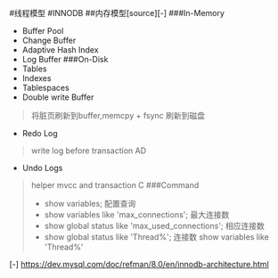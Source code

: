 #线程模型
#INNODB
##内存模型[source][-]
###In-Memory
 - Buffer Pool
 - Change Buffer
 - Adaptive Hash Index
 - Log Buffer
###On-Disk
- Tables
- Indexes
- Tablespaces
- Double write Buffer
> 将脏页刷新到buffer,memcpy + fsync 刷新到磁盘 
- Redo Log
> write log before transaction AD
- Undo Logs
> helper mvcc and transaction C
###Command
> - show variables; 配置查询
> - show variables like 'max_connections';  最大连接数
> - show global status like 'max_used_connections'; 相应连接数
> - show global status like 'Thread%'; 连接数 show variables like 'Thread%'

[-] https://dev.mysql.com/doc/refman/8.0/en/innodb-architecture.html
